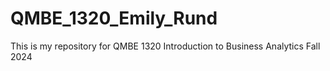 # QMBE_1320_Emily_Rund
This is my repository for QMBE 1320 Introduction to Business Analytics Fall 2024
